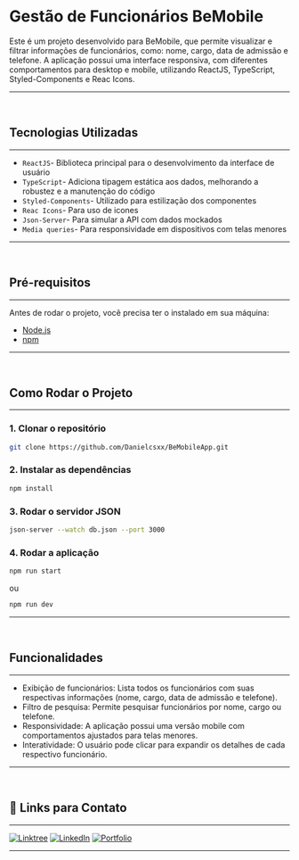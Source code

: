 # Gestão de Funcionários BeMobile

Este é um projeto desenvolvido para BeMobile, que permite visualizar e filtrar informações de funcionários, como: nome, cargo, data de admissão e telefone. A aplicação possui uma interface responsiva, com diferentes comportamentos para desktop e mobile, utilizando ReactJS, TypeScript, Styled-Components e Reac Icons.

---

<br/>

## Tecnologias Utilizadas

---

- `ReactJS`- Biblioteca principal para o desenvolvimento da interface de usuário
- `TypeScript`- Adiciona tipagem estática aos dados, melhorando a robustez e a manutenção do código
- `Styled-Components`- Utilizado para estilização dos componentes
- `Reac Icons`- Para uso de icones 
- `Json-Server`- Para simular a API com dados mockados
- `Media queries`- Para responsividade em dispositivos com telas menores

---

<br/>

## Pré-requisitos

---

Antes de rodar o projeto, você precisa ter o instalado em sua máquina:

- [Node.js](https://nodejs.org/)
- [npm](https://www.npmjs.com/)

---

<br/>

## Como Rodar o Projeto

---

### 1. Clonar o repositório

```bash
git clone https://github.com/Danielcsxx/BeMobileApp.git
```

### 2. Instalar as dependências

```bash
npm install
```

### 3. Rodar o servidor JSON

```bash
json-server --watch db.json --port 3000
```

### 4. Rodar a aplicação

```bash
npm run start 
```
ou

```bash
npm run dev
```
--- 

<br/>

## Funcionalidades

---

- Exibição de funcionários: Lista todos os funcionários com suas respectivas informações (nome, cargo, data de admissão e telefone).
- Filtro de pesquisa: Permite pesquisar funcionários por nome, cargo ou telefone.
- Responsividade: A aplicação possui uma versão mobile com comportamentos ajustados para telas menores.
- Interatividade: O usuário pode clicar para expandir os detalhes de cada respectivo funcionário.

---

<br/>

## 🚀 Links para Contato

---

[![Linktree](https://img.shields.io/badge/linktree-39E09B?style=for-the-badge&logo=linktree&logoColor=white)](https://linktr.ee/daniel.csxx)
[![LinkedIn](https://img.shields.io/badge/LinkedIn-0077B5?style=for-the-badge&logo=linkedin&logoColor=white)](https://www.linkedin.com/in/Danielcsxx)
[![Portfolio](https://img.shields.io/badge/Portfolio-152AE6?style=for-the-badge&logo=todoist&logoColor=white)](https://Danielcsxx.netlify.app)

--- 

<br/>